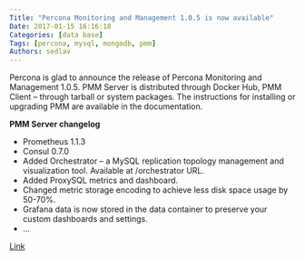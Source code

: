 ```yaml
---
Title: "Percona Monitoring and Management 1.0.5 is now available"
Date: 2017-01-15 16:16:18
Categories: [data base]
Tags: [percona, mysql, mongodb, pmm]
Authors: sedlav
---
```


Percona is glad to announce the release of Percona Monitoring and Management 1.0.5. PMM Server is distributed through Docker Hub, PMM Client – through tarball or system packages. The instructions for installing or upgrading PMM are available in the documentation.

**PMM Server changelog**

* Prometheus 1.1.3
* Consul 0.7.0
* Added Orchestrator – a MySQL replication topology management and visualization tool. Available at /orchestrator URL.
* Added ProxySQL metrics and dashboard.
* Changed metric storage encoding to achieve less disk space usage by 50-70%.
* Grafana data is now stored in the data container to preserve your custom dashboards and settings.
* ...

[Link](https://www.percona.com/blog/2016/10/14/percona-monitoring-management-1-0-5-now-available/)
